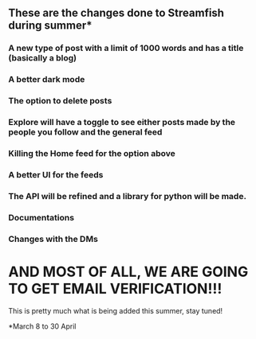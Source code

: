 ## These are the changes done to Streamfish during summer*


### A new type of post with a limit of 1000 words and has a title (basically a blog)
### A better dark mode
### The option to delete posts
### Explore will have a toggle to see either posts made by the people you follow and the general feed
### Killing the Home feed for the option above
### A better UI for the feeds
### The API will be refined and a library for python will be made.
### Documentations
### Changes with the DMs
# AND MOST OF ALL, WE ARE GOING TO GET EMAIL VERIFICATION!!!

This is pretty much what is being added this summer, stay tuned!

*March 8  to 30 April
